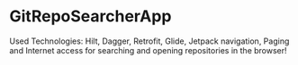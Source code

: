 # GitRepoSearcherApp

Used Technologies: 
    Hilt, Dagger, Retrofit, Glide, Jetpack navigation, Paging 
    and Internet access for searching and opening repositories in the browser!
